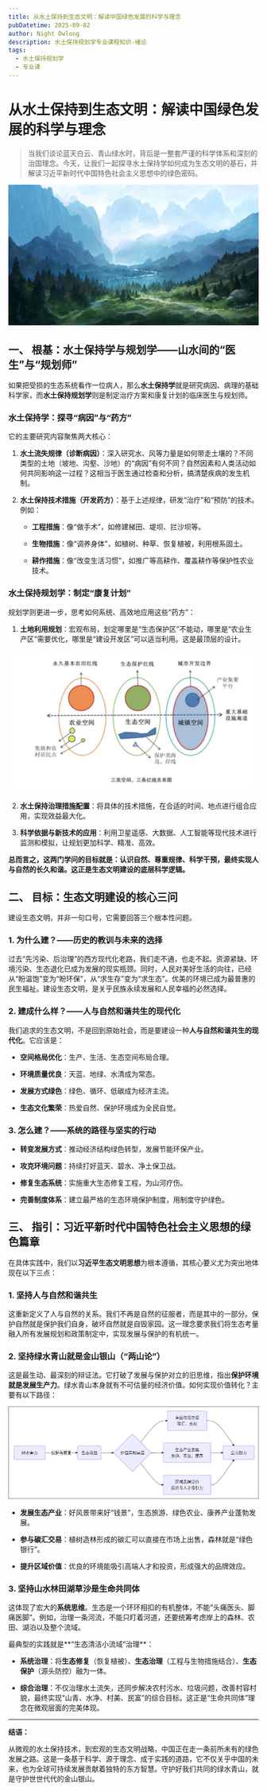 ```yaml
---
title: 从水土保持到生态文明：解读中国绿色发展的科学与理念
pubDatetime: 2025-09-02
author: Night Owlong
description: 水土保持规划学专业课程知识-绪论
tags:
  - 水土保持规划学
  - 专业课
---
```

# 从水土保持到生态文明：解读中国绿色发展的科学与理念

> 当我们谈论蓝天白云、青山绿水时，背后是一整套严谨的科学体系和深刻的治国理念。今天，让我们一起探寻水土保持学如何成为生态文明的基石，并解读习近平新时代中国特色社会主义思想中的绿色密码。

![]()![landscape.png](../../assets/images/landscape.png)

## 一、 根基：水土保持学与规划学——山水间的“医生”与“规划师”

如果把受损的生态系统看作一位病人，那么**水土保持学**就是研究病因、病理的基础科学家，而**水土保持规划学**则是制定治疗方案和康复计划的临床医生与规划师。

### **水土保持学：探寻“病因”与“药方”**

它的主要研究内容聚焦两大核心：

1. **水土流失规律（诊断病因）**：深入研究水、风等力量是如何带走土壤的？不同类型的土地（坡地、沟壑、沙地）的“病因”有何不同？自然因素和人类活动如何共同影响这一过程？这相当于医生通过检查和分析，搞清楚疾病的发生机制。
    
2. **水土保持技术措施（开发药方）**：基于上述规律，研发“治疗”和“预防”的技术。例如：
    
    - **工程措施**：像“做手术”，如修建梯田、堤坝、拦沙坝等。
        
    - **生物措施**：像“调养身体”，如植树、种草、恢复植被，利用根系固土。
        
    - **耕作措施**：像“改变生活习惯”，如推广等高耕作、覆盖耕作等保护性农业技术。
        

### **水土保持规划学：制定“康复计划”**

规划学则更进一步，思考如何系统、高效地应用这些“药方”：

1. **土地利用规划**：宏观布局，划定哪里是“生态保护区”不能动，哪里是“农业生产区”需要优化，哪里是“建设开发区”可以适当利用。这是最顶层的设计。

![三类空间、三条红线关系图](../../assets/images/水土保持规划学/绪论/三类空间、三条红线关系图.png)

2. **水土保持治理措施配置**：将具体的技术措施，在合适的时间、地点进行组合应用，实现效益最大化。
    
3. **科学依据与新技术的应用**：利用卫星遥感、大数据、人工智能等现代技术进行监测和模拟，让规划更加科学、精准、高效。
    

**总而言之，这两门学问的目标就是：认识自然、尊重规律、科学干预，最终实现人与自然的长久和谐。这正是生态文明建设的底层科学逻辑。**

## 二、 目标：生态文明建设的核心三问

建设生态文明，并非一句口号，它需要回答三个根本性问题。

### **1. 为什么建？——历史的教训与未来的选择**

过去“先污染、后治理”的西方现代化老路，我们走不通，也走不起。资源紧缺、环境污染、生态退化已成为发展的现实瓶颈。同时，人民对美好生活的向往，已经从“盼温饱”变为“盼环保”，从“求生存”变为“求生态”。优美的环境已成为最普惠的民生福祉。建设生态文明，是关乎民族永续发展和人民幸福的必然选择。

### **2. 建成什么样？——人与自然和谐共生的现代化**

我们追求的生态文明，不是回到原始社会，而是要建设一种**人与自然和谐共生的现代化**。它应该是：

- **空间格局优化**：生产、生活、生态空间布局合理。
    
- **环境质量优良**：天蓝、地绿、水清成为常态。
    
- **发展方式绿色**：绿色、循环、低碳成为经济主流。
    
- **生态文化繁荣**：热爱自然、保护环境成为全民自觉。
    

### **3. 怎么建？——系统的路径与坚实的行动**

- **转变发展方式**：推动经济结构绿色转型，发展节能环保产业。
    
- **攻克环境问题**：持续打好蓝天、碧水、净土保卫战。
    
- **修复生态系统**：实施重大生态修复工程，为山河疗伤。
    
- **完善制度体系**：建立最严格的生态环境保护制度，用制度守护绿色。
    

## 三、 指引：习近平新时代中国特色社会主义思想的绿色篇章

在具体实践中，我们以**习近平生态文明思想**为根本遵循，其核心要义尤为突出地体现在以下三点：

### **1. 坚持人与自然和谐共生**

这重新定义了人与自然的关系。我们不再是自然的征服者，而是其中的一部分。保护自然就是保护我们自身，破坏自然就是自毁家园。这一理念要求我们将生态考量融入所有发展规划和政策制定中，实现发展与保护的有机统一。

### **2. 坚持绿水青山就是金山银山（“两山论”）**

这是最生动、最深刻的辩证法。它打破了发展与保护对立的旧思维，指出**保护环境就是发展生产力**。绿水青山本身就有不可估量的经济价值。如何实现价值转化？主要有以下路径：

![生态效益怎样转化为经济效益](../../assets/images/水土保持规划学/绪论/生态效益怎样转换为经济效益.png)

- **发展生态产业**：好风景带来好“钱景”，生态旅游、绿色农业、康养产业蓬勃发展。
    
- **参与碳汇交易**：植树造林形成的碳汇可以直接在市场上出售，森林就是“绿色银行”。
    
- **提升区域价值**：优良的环境能吸引高端人才和投资，形成强大的品牌效应。
    

### **3. 坚持山水林田湖草沙是生命共同体**

这体现了宏大的**系统思维**。生态是一个环环相扣的有机整体，不能“头痛医头、脚痛医脚”。例如，治理一条河流，不能只盯着河道，还要统筹考虑岸上的森林、农田、湖泊以及整个流域。

最典型的实践就是**“生态清洁小流域”治理**：

- **系统治理**：将**生态修复**（恢复植被）、**生态治理**（工程与生物措施结合）、**生态保护**（源头防控）融为一体。
    
- **综合治理**：不仅治理水土流失，还同步解决农村污水、垃圾问题，改善村容村貌，最终实现“山青、水净、村美、民富”的综合目标。这正是“生命共同体”理念在微观层面的完美体现。
    

---

**结语：**

从微观的水土保持技术，到宏观的生态文明战略，中国正在走一条前所未有的绿色发展之路。这是一条基于科学、源于理念、成于实践的道路，它不仅关乎中国的未来，也为全球可持续发展贡献着独特的东方智慧。守护好我们共同的绿水青山，就是守护世世代代的金山银山。
